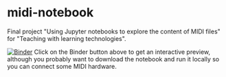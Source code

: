 # midi-notebook
Final project "Using Jupyter notebooks to explore the content of MIDI files" for "Teaching with learning technologies".

[![Binder](https://mybinder.org/badge_logo.svg)](https://mybinder.org/v2/gh/jpauwels/midi-notebook/master?filepath=midi-notebook.ipynb)
Click on the Binder button above to get an interactive preview, although you probably want to download the notebook and run it locally so you can connect some MIDI hardware.
